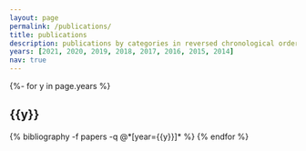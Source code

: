 ```yaml
---
layout: page
permalink: /publications/
title: publications
description: publications by categories in reversed chronological order.
years: [2021, 2020, 2019, 2018, 2017, 2016, 2015, 2014]
nav: true
---
```

<!-- _pages/publications.md -->
<div class="publications">

{%- for y in page.years %}
  <h2 class="year">{{y}}</h2>
  {% bibliography -f papers -q @*[year={{y}}]* %}
{% endfor %}

</div>
